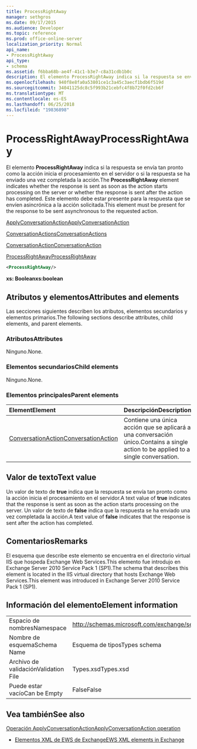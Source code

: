 ```yaml
---
title: ProcessRightAway
manager: sethgros
ms.date: 09/17/2015
ms.audience: Developer
ms.topic: reference
ms.prod: office-online-server
localization_priority: Normal
api_name:
- ProcessRightAway
api_type:
- schema
ms.assetid: f6bba68b-ae4f-41c1-b3e7-c8a31cdb1b0c
description: El elemento ProcessRightAway indica si la respuesta se envía tan pronto como la acción inicia el procesamiento en el servidor o si la respuesta se ha enviado una vez completada la acción. Este elemento debe estar presente para la respuesta que se envíen asincrónica a la acción solicitada.
ms.openlocfilehash: 940f8e8fa0a53801ce1c3a45c3aecf1bdb6f519d
ms.sourcegitcommit: 34041125dc8c5f993b21cebfc4f8b72f0fd2cb6f
ms.translationtype: MT
ms.contentlocale: es-ES
ms.lasthandoff: 06/25/2018
ms.locfileid: "19836898"
---
```

# <a name="processrightaway"></a><span data-ttu-id="d8169-104">ProcessRightAway</span><span class="sxs-lookup"><span data-stu-id="d8169-104">ProcessRightAway</span></span>

<span data-ttu-id="d8169-105">El elemento **ProcessRightAway** indica si la respuesta se envía tan pronto como la acción inicia el procesamiento en el servidor o si la respuesta se ha enviado una vez completada la acción.</span><span class="sxs-lookup"><span data-stu-id="d8169-105">The **ProcessRightAway** element indicates whether the response is sent as soon as the action starts processing on the server or whether the response is sent after the action has completed.</span></span> <span data-ttu-id="d8169-106">Este elemento debe estar presente para la respuesta que se envíen asincrónica a la acción solicitada.</span><span class="sxs-lookup"><span data-stu-id="d8169-106">This element must be present for the response to be sent asynchronous to the requested action.</span></span> 
  
[<span data-ttu-id="d8169-107">ApplyConversationAction</span><span class="sxs-lookup"><span data-stu-id="d8169-107">ApplyConversationAction</span></span>](applyconversationaction.md)
  
[<span data-ttu-id="d8169-108">ConversationActions</span><span class="sxs-lookup"><span data-stu-id="d8169-108">ConversationActions</span></span>](conversationactions.md)
  
[<span data-ttu-id="d8169-109">ConversationAction</span><span class="sxs-lookup"><span data-stu-id="d8169-109">ConversationAction</span></span>](conversationaction.md)
  
[<span data-ttu-id="d8169-110">ProcessRightAway</span><span class="sxs-lookup"><span data-stu-id="d8169-110">ProcessRightAway</span></span>](processrightaway.md)
  
```XML
<ProcessRightAway/>
```

 <span data-ttu-id="d8169-111">**xs: Boolean**</span><span class="sxs-lookup"><span data-stu-id="d8169-111">**xs:boolean**</span></span>
## <a name="attributes-and-elements"></a><span data-ttu-id="d8169-112">Atributos y elementos</span><span class="sxs-lookup"><span data-stu-id="d8169-112">Attributes and elements</span></span>

<span data-ttu-id="d8169-113">Las secciones siguientes describen los atributos, elementos secundarios y elementos primarios.</span><span class="sxs-lookup"><span data-stu-id="d8169-113">The following sections describe attributes, child elements, and parent elements.</span></span>
  
### <a name="attributes"></a><span data-ttu-id="d8169-114">Atributos</span><span class="sxs-lookup"><span data-stu-id="d8169-114">Attributes</span></span>

<span data-ttu-id="d8169-115">Ninguno.</span><span class="sxs-lookup"><span data-stu-id="d8169-115">None.</span></span>
  
### <a name="child-elements"></a><span data-ttu-id="d8169-116">Elementos secundarios</span><span class="sxs-lookup"><span data-stu-id="d8169-116">Child elements</span></span>

<span data-ttu-id="d8169-117">Ninguno.</span><span class="sxs-lookup"><span data-stu-id="d8169-117">None.</span></span>
  
### <a name="parent-elements"></a><span data-ttu-id="d8169-118">Elementos principales</span><span class="sxs-lookup"><span data-stu-id="d8169-118">Parent elements</span></span>

|<span data-ttu-id="d8169-119">**Element**</span><span class="sxs-lookup"><span data-stu-id="d8169-119">**Element**</span></span>|<span data-ttu-id="d8169-120">**Descripción**</span><span class="sxs-lookup"><span data-stu-id="d8169-120">**Description**</span></span>|
|:-----|:-----|
|[<span data-ttu-id="d8169-121">ConversationAction</span><span class="sxs-lookup"><span data-stu-id="d8169-121">ConversationAction</span></span>](conversationaction.md) <br/> |<span data-ttu-id="d8169-122">Contiene una única acción que se aplicará a una conversación único.</span><span class="sxs-lookup"><span data-stu-id="d8169-122">Contains a single action to be applied to a single conversation.</span></span>  <br/> |
   
## <a name="text-value"></a><span data-ttu-id="d8169-123">Valor de texto</span><span class="sxs-lookup"><span data-stu-id="d8169-123">Text value</span></span>

<span data-ttu-id="d8169-124">Un valor de texto de **true** indica que la respuesta se envía tan pronto como la acción inicia el procesamiento en el servidor.</span><span class="sxs-lookup"><span data-stu-id="d8169-124">A text value of **true** indicates that the response is sent as soon as the action starts processing on the server.</span></span> <span data-ttu-id="d8169-125">Un valor de texto de **false** indica que la respuesta se ha enviado una vez completada la acción.</span><span class="sxs-lookup"><span data-stu-id="d8169-125">A text value of **false** indicates that the response is sent after the action has completed.</span></span> 
  
## <a name="remarks"></a><span data-ttu-id="d8169-126">Comentarios</span><span class="sxs-lookup"><span data-stu-id="d8169-126">Remarks</span></span>

<span data-ttu-id="d8169-127">El esquema que describe este elemento se encuentra en el directorio virtual IIS que hospeda Exchange Web Services.This elemento fue introdujo en Exchange Server 2010 Service Pack 1 (SP1).</span><span class="sxs-lookup"><span data-stu-id="d8169-127">The schema that describes this element is located in the IIS virtual directory that hosts Exchange Web Services.This element was introduced in Exchange Server 2010 Service Pack 1 (SP1).</span></span>
  
## <a name="element-information"></a><span data-ttu-id="d8169-128">Información del elemento</span><span class="sxs-lookup"><span data-stu-id="d8169-128">Element information</span></span>

|||
|:-----|:-----|
|<span data-ttu-id="d8169-129">Espacio de nombres</span><span class="sxs-lookup"><span data-stu-id="d8169-129">Namespace</span></span>  <br/> |http://schemas.microsoft.com/exchange/services/2006/types  <br/> |
|<span data-ttu-id="d8169-130">Nombre de esquema</span><span class="sxs-lookup"><span data-stu-id="d8169-130">Schema Name</span></span>  <br/> |<span data-ttu-id="d8169-131">Esquema de tipos</span><span class="sxs-lookup"><span data-stu-id="d8169-131">Types schema</span></span>  <br/> |
|<span data-ttu-id="d8169-132">Archivo de validación</span><span class="sxs-lookup"><span data-stu-id="d8169-132">Validation File</span></span>  <br/> |<span data-ttu-id="d8169-133">Types.xsd</span><span class="sxs-lookup"><span data-stu-id="d8169-133">Types.xsd</span></span>  <br/> |
|<span data-ttu-id="d8169-134">Puede estar vacío</span><span class="sxs-lookup"><span data-stu-id="d8169-134">Can be Empty</span></span>  <br/> |<span data-ttu-id="d8169-135">False</span><span class="sxs-lookup"><span data-stu-id="d8169-135">False</span></span>  <br/> |
   
## <a name="see-also"></a><span data-ttu-id="d8169-136">Vea también</span><span class="sxs-lookup"><span data-stu-id="d8169-136">See also</span></span>



[<span data-ttu-id="d8169-137">Operación ApplyConversationAction</span><span class="sxs-lookup"><span data-stu-id="d8169-137">ApplyConversationAction operation</span></span>](applyconversationaction-operation.md)


- [<span data-ttu-id="d8169-138">Elementos XML de EWS de Exchange</span><span class="sxs-lookup"><span data-stu-id="d8169-138">EWS XML elements in Exchange</span></span>](ews-xml-elements-in-exchange.md)

